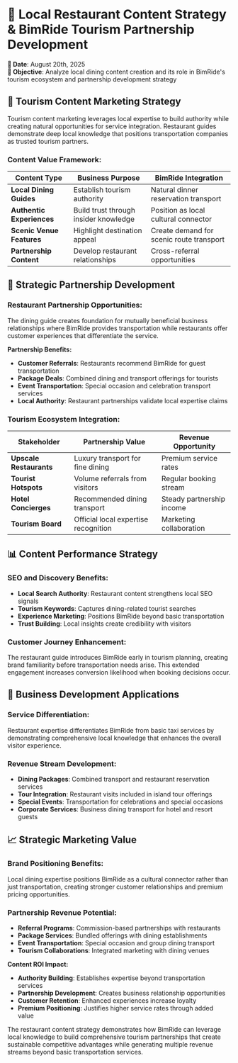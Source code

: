 # 📄 Local Restaurant Content Strategy & BimRide Tourism Partnership Development

**📅 Date**: August 20th, 2025  
**🎯 Objective**: Analyze local dining content creation and its role in BimRide's tourism ecosystem and partnership development strategy

## 🧠 Tourism Content Marketing Strategy

Tourism content marketing leverages local expertise to build authority while creating natural opportunities for service integration. Restaurant guides demonstrate deep local knowledge that positions transportation companies as trusted tourism partners.

### **Content Value Framework:**

| **Content Type** | **Business Purpose** | **BimRide Integration** |
|---|---|---|
| **Local Dining Guides** | Establish tourism authority | Natural dinner reservation transport |
| **Authentic Experiences** | Build trust through insider knowledge | Position as local cultural connector |
| **Scenic Venue Features** | Highlight destination appeal | Create demand for scenic route transport |
| **Partnership Content** | Develop restaurant relationships | Cross-referral opportunities |

## 🚀 Strategic Partnership Development

### **Restaurant Partnership Opportunities:**
The dining guide creates foundation for mutually beneficial business relationships where BimRide provides transportation while restaurants offer customer experiences that differentiate the service.

**Partnership Benefits:**
- **Customer Referrals**: Restaurants recommend BimRide for guest transportation
- **Package Deals**: Combined dining and transport offerings for tourists
- **Event Transportation**: Special occasion and celebration transport services
- **Local Authority**: Restaurant partnerships validate local expertise claims

### **Tourism Ecosystem Integration:**

| **Stakeholder** | **Partnership Value** | **Revenue Opportunity** |
|---|---|---|
| **Upscale Restaurants** | Luxury transport for fine dining | Premium service rates |
| **Tourist Hotspots** | Volume referrals from visitors | Regular booking stream |
| **Hotel Concierges** | Recommended dining transport | Steady partnership income |
| **Tourism Board** | Official local expertise recognition | Marketing collaboration |

## 📊 Content Performance Strategy

### **SEO and Discovery Benefits:**
- **Local Search Authority**: Restaurant content strengthens local SEO signals
- **Tourism Keywords**: Captures dining-related tourist searches
- **Experience Marketing**: Positions BimRide beyond basic transportation
- **Trust Building**: Local insights create credibility with visitors

### **Customer Journey Enhancement:**
The restaurant guide introduces BimRide early in tourism planning, creating brand familiarity before transportation needs arise. This extended engagement increases conversion likelihood when booking decisions occur.

## 🎯 Business Development Applications

### **Service Differentiation:**
Restaurant expertise differentiates BimRide from basic taxi services by demonstrating comprehensive local knowledge that enhances the overall visitor experience.

### **Revenue Stream Development:**
- **Dining Packages**: Combined transport and restaurant reservation services
- **Tour Integration**: Restaurant visits included in island tour offerings  
- **Special Events**: Transportation for celebrations and special occasions
- **Corporate Services**: Business dining transport for hotel and resort guests

## 📈 Strategic Marketing Value

### **Brand Positioning Benefits:**
Local dining expertise positions BimRide as a cultural connector rather than just transportation, creating stronger customer relationships and premium pricing opportunities.

### **Partnership Revenue Potential:**
- **Referral Programs**: Commission-based partnerships with restaurants
- **Package Services**: Bundled offerings with dining establishments
- **Event Transportation**: Special occasion and group dining transport
- **Tourism Collaborations**: Integrated marketing with dining venues

**Content ROI Impact:**
- **Authority Building**: Establishes expertise beyond transportation services
- **Partnership Development**: Creates business relationship opportunities
- **Customer Retention**: Enhanced experiences increase loyalty
- **Premium Positioning**: Justifies higher service rates through added value

The restaurant content strategy demonstrates how BimRide can leverage local knowledge to build comprehensive tourism partnerships that create sustainable competitive advantages while generating multiple revenue streams beyond basic transportation services.